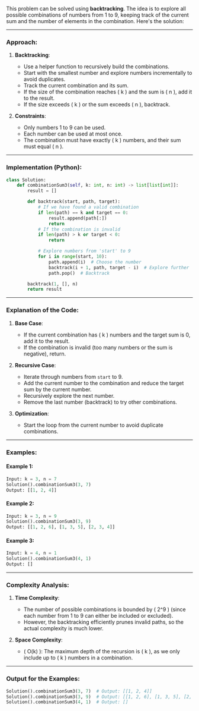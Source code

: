 This problem can be solved using **backtracking**. The idea is to explore all possible combinations of numbers from 1 to 9, keeping track of the current sum and the number of elements in the combination. Here's the solution:

---

### Approach:
1. **Backtracking**:
   - Use a helper function to recursively build the combinations.
   - Start with the smallest number and explore numbers incrementally to avoid duplicates.
   - Track the current combination and its sum.
   - If the size of the combination reaches \( k \) and the sum is \( n \), add it to the result.
   - If the size exceeds \( k \) or the sum exceeds \( n \), backtrack.

2. **Constraints**:
   - Only numbers 1 to 9 can be used.
   - Each number can be used at most once.
   - The combination must have exactly \( k \) numbers, and their sum must equal \( n \).

---

### Implementation (Python):

```python
class Solution:
    def combinationSum3(self, k: int, n: int) -> list[list[int]]:
        result = []

        def backtrack(start, path, target):
            # If we have found a valid combination
            if len(path) == k and target == 0:
                result.append(path[:])
                return
            # If the combination is invalid
            if len(path) > k or target < 0:
                return

            # Explore numbers from 'start' to 9
            for i in range(start, 10):
                path.append(i)  # Choose the number
                backtrack(i + 1, path, target - i)  # Explore further
                path.pop()  # Backtrack

        backtrack(1, [], n)
        return result
```

---

### Explanation of the Code:
1. **Base Case**:
   - If the current combination has \( k \) numbers and the target sum is 0, add it to the result.
   - If the combination is invalid (too many numbers or the sum is negative), return.

2. **Recursive Case**:
   - Iterate through numbers from `start` to 9.
   - Add the current number to the combination and reduce the target sum by the current number.
   - Recursively explore the next number.
   - Remove the last number (backtrack) to try other combinations.

3. **Optimization**:
   - Start the loop from the current number to avoid duplicate combinations.

---

### Examples:

#### Example 1:
```python
Input: k = 3, n = 7
Solution().combinationSum3(3, 7)
Output: [[1, 2, 4]]
```

#### Example 2:
```python
Input: k = 3, n = 9
Solution().combinationSum3(3, 9)
Output: [[1, 2, 6], [1, 3, 5], [2, 3, 4]]
```

#### Example 3:
```python
Input: k = 4, n = 1
Solution().combinationSum3(4, 1)
Output: []
```

---

### Complexity Analysis:
1. **Time Complexity**:
   - The number of possible combinations is bounded by \( 2^9 \) (since each number from 1 to 9 can either be included or excluded).
   - However, the backtracking efficiently prunes invalid paths, so the actual complexity is much lower.

2. **Space Complexity**:
   - \( O(k) \): The maximum depth of the recursion is \( k \), as we only include up to \( k \) numbers in a combination.

---

### Output for the Examples:
```python
Solution().combinationSum3(3, 7)  # Output: [[1, 2, 4]]
Solution().combinationSum3(3, 9)  # Output: [[1, 2, 6], [1, 3, 5], [2, 3, 4]]
Solution().combinationSum3(4, 1)  # Output: []
```
